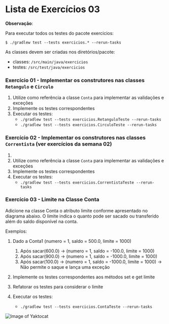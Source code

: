 # Lista de Exercícios 03
**Observação**: 

Para executar todos os testes do pacote exercicios: 

```
$ ./gradlew test --tests exercicios.* --rerun-tasks
```

As classes devem ser criadas nos diretórios/pacote:
 - classes: `/src/main/java/exercicios`
 - testes: `/src/test/java/exercicios`
 
### Exercício 01 - Implementar os construtores nas classes `Retangulo` e `Circulo` 
1. Utilize como referência a classe `Conta` para implementar as validações e exceções
1. Implemente os testes correspondentes
1. Executar os testes:
    - `./gradlew test --tests exercicios.RetanguloTeste --rerun-tasks`
    - `./gradlew test --tests exercicios.CirculoTeste --rerun-tasks`
 
### Exercício 02 - Implementar os construtores nas classes `Correntista` (ver exercícios da semana 02)
1. 
1. Utilize como referência a classe `Conta` para implementar as validações e exceções
1. Implemente os testes correspondentes
1. Executar os testes:
    - `./gradlew test --tests exercicios.CorrentistaTeste --rerun-tasks`
    
### Exercício 03 - Limite na Classe Conta

Adicione na classe Conta o atributo limite conforme apresentado no diagrama
abaixo. O limite indica o quanto pode ser sacado ou transferido além do saldo
disponível na conta. 

Exemplos:
1. Dado a Conta1 (numero = 1, saldo = 500.0, limite = 1000) 
    1. Após sacar(600.0) -> (numero = 1, saldo = -100.0, limite = 1000) 
    1. Após sacar(900.0) -> (numero = 1, saldo = -1000.0, limite = 1000) 
    1. Após sacar(100.0) -> (numero = 1, saldo = -1000.0, limite = 1000) -> Não permite o saque e lança uma exceção

1. Implemente os testes correspondentes aos métodos set e get limite
1. Refatorar os testes para considerar o limite
1. Executar os testes:
    - `./gradlew test --tests exercicios.ContaTeste --rerun-tasks`

![Image of Yaktocat](arquivos/classe-conta.png)

